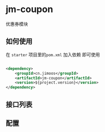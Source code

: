 # jm-coupon

优惠券模块

## 如何使用

在 `starter` 项目里的`pom.xml` 加入依赖 即可使用

```xml

<dependency>
    <groupId>cn.jimoos</groupId>
    <artifactId>jm-coupon</artifactId>
    <version>${project.version}</version>
</dependency>
```

## 接口列表

## 配置